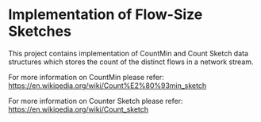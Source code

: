# Implementation of Flow-Size Sketches
This project contains implementation of CountMin and Count Sketch data structures which stores the count of the distinct flows in a network stream.

For more information on CountMin please refer: https://en.wikipedia.org/wiki/Count%E2%80%93min_sketch

For more information on Counter Sketch please refer: https://en.wikipedia.org/wiki/Count_sketch
